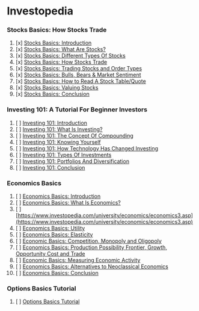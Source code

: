 # Investopedia

### Stocks Basics: How Stocks Trade

1. [x] [Stocks Basics: Introduction](https://www.investopedia.com/university/stocks/)
1. [x] [Stocks Basics: What Are Stocks?](https://www.investopedia.com/university/stocks/stocks1.asp)
1. [x] [Stocks Basics: Different Types Of Stocks](https://www.investopedia.com/university/stocks/stocks2.asp)
1. [x] [Stocks Basics: How Stocks Trade](https://www.udacity.com/course/ios-networking-with-swift--ud421)
1. [x] [Stocks Basics: Trading Stocks and Order Types](https://www.investopedia.com/university/stocks/stocks4.asp)
1. [x] [Stocks Basics: Bulls, Bears & Market Sentiment](https://www.investopedia.com/university/stocks/stocks5.asp)
1. [x] [Stocks Basics: How to Read A Stock Table/Quote](https://www.investopedia.com/university/stocks/stocks6.asp)
1. [x] [Stocks Basics: Valuing Stocks](https://www.investopedia.com/university/stocks/stocks7.asp)
1. [x] [Stocks Basics: Conclusion](https://www.investopedia.com/university/stocks/stocks8.asp)

### Investing 101: A Tutorial For Beginner Investors

1. [ ] [Investing 101: Introduction](https://www.investopedia.com/university/beginner/)
1. [ ] [Investing 101: What Is Investing?](https://www.investopedia.com/university/beginner/beginner1.asp)
1. [ ] [Investing 101: The Concept Of Compounding](https://www.investopedia.com/university/beginner/beginner2.asp)
1. [ ] [Investing 101: Knowing Yourself](https://www.investopedia.com/university/beginner/beginner3.asp)
1. [ ] [Investing 101: How Technology Has Changed Investing](https://www.investopedia.com/university/beginner/how-technology-has-changed-investing.asp)
1. [ ] [Investing 101: Types Of Investments](https://www.investopedia.com/university/beginner/beginner5.asp)
1. [ ] [Investing 101: Portfolios And Diversification](https://www.investopedia.com/university/beginner/beginner6.asp)
1. [ ] [Investing 101: Conclusion](https://www.investopedia.com/university/beginner/beginner7.asp)

### Economics Basics

1. [ ] [Economics Basics: Introduction](https://www.investopedia.com/university/economics/)
1. [ ] [Economics Basics: What Is Economics?](https://www.investopedia.com/university/economics/economics1.asp)
1. [ ] [https://www.investopedia.com/university/economics/economics3.asp](https://www.investopedia.com/university/economics/economics3.asp)
1. [ ] [Economics Basics: Utility](https://www.investopedia.com/university/economics/economics5.asp)
1. [ ] [Economics Basics: Elasticity](https://www.investopedia.com/university/economics/economics4.asp)
1. [ ] [Economic Basics: Competition, Monopoly and Oligopoly](https://www.investopedia.com/university/economics/competition.asp)
1. [ ] [Economics Basics: Production Possibility Frontier, Growth, Opportunity Cost and Trade](https://www.investopedia.com/university/economics/economics2.asp)
1. [ ] [Economic Basics: Measuring Economic Activity](https://www.investopedia.com/university/economics/economic-basics-measuring-economic-activity.asp)
1. [ ] [Economics Basics: Alternatives to Neoclassical Economics](https://www.investopedia.com/university/economics/economics-basics-alternatives-neoclassical-economics.asp)
1. [ ] [Economics Basics: Conclusion](https://www.investopedia.com/university/economics/economics7.asp)

### Options Basics Tutorial

1. [ ] [Options Basics Tutorial](https://www.investopedia.com/options-basics-tutorial-4583012)

